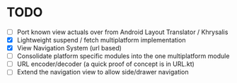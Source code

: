 # TODO

- [ ] Port known view actuals over from Android Layout Translator / Khrysalis
- [X] Lightweight suspend / fetch multiplatform implementation
- [X] View Navigation System (url based)
- [ ] Consolidate platform specific modules into the one multiplatform module
- [ ] URL encoder/decoder (a quick proof of concept is in URL.kt)
- [ ] Extend the navigation view to allow side/drawer navigation
